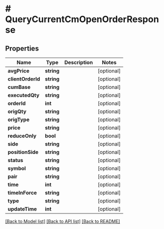 # # QueryCurrentCmOpenOrderResponse

## Properties

Name | Type | Description | Notes
------------ | ------------- | ------------- | -------------
**avgPrice** | **string** |  | [optional]
**clientOrderId** | **string** |  | [optional]
**cumBase** | **string** |  | [optional]
**executedQty** | **string** |  | [optional]
**orderId** | **int** |  | [optional]
**origQty** | **string** |  | [optional]
**origType** | **string** |  | [optional]
**price** | **string** |  | [optional]
**reduceOnly** | **bool** |  | [optional]
**side** | **string** |  | [optional]
**positionSide** | **string** |  | [optional]
**status** | **string** |  | [optional]
**symbol** | **string** |  | [optional]
**pair** | **string** |  | [optional]
**time** | **int** |  | [optional]
**timeInForce** | **string** |  | [optional]
**type** | **string** |  | [optional]
**updateTime** | **int** |  | [optional]

[[Back to Model list]](../../README.md#models) [[Back to API list]](../../README.md#endpoints) [[Back to README]](../../README.md)
